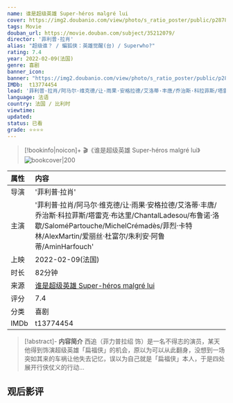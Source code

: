 ```yaml
---
name: 谁是超级英雄 Super-héros malgré lui
cover: https://img2.doubanio.com/view/photo/s_ratio_poster/public/p2878144641.jpg
tags: Movie
douban_url: https://movie.douban.com/subject/35212079/
director: '菲利普·拉肖'
alias: "超级谁？ / 蝙狐侠：英雄觉醒(台) / Superwho?"
rating: 7.4
year: 2022-02-09(法国)
genre: 喜剧
banner_icon: 
banner: "https://img2.doubanio.com/view/photo/s_ratio_poster/public/p2878144641.jpg"
IMDb:  t13774454
lead: '菲利普·拉肖/阿马尔·维克德/让·雨果·安格拉德/艾洛蒂·丰唐/乔治斯·科拉菲斯/塔雷克·布达里/ChantalLadesou/布鲁诺·洛歇/SaloméPartouche/MichelCrémadès/菲烈·卡特林/AlexMartin/爱丽丝·杜富尔/朱利安·阿鲁蒂/AminHarfouch' 
language: 法语 
country: 法国 / 比利时 
viewtime:
updated: 
status: 已看
grade: ⭐️⭐️⭐️⭐️
---
```

> [!bookinfo|noicon]+ 🎬《谁是超级英雄 Super-héros malgré lui》
> ![bookcover|200](https://img2.doubanio.com/view/photo/s_ratio_poster/public/p2878144641.jpg)
>
| 属性 | 内容                                       |
|:---- |:------------------------------------------ |
| 导演 | '菲利普·拉肖'                         |
| 主演 | '菲利普·拉肖/阿马尔·维克德/让·雨果·安格拉德/艾洛蒂·丰唐/乔治斯·科拉菲斯/塔雷克·布达里/ChantalLadesou/布鲁诺·洛歇/SaloméPartouche/MichelCrémadès/菲烈·卡特林/AlexMartin/爱丽丝·杜富尔/朱利安·阿鲁蒂/AminHarfouch'                             |
| 上映 | 2022-02-09(法国)                             |
| 时长 | 82分钟                   |
| 来源 | [谁是超级英雄 Super-héros malgré lui](https://movie.douban.com/subject/35212079/) |
| 评分 | 7.4                           |
| 分类 | 喜剧                            |
| IMDb | t13774454                             | 

> [!abstract]- **内容简介**
>  西追（菲力普拉绍 饰）是一名不得志的演员，某天他得到饰演超级英雄「扁福侠」的机会，原以为可以从此翻身，没想到一场突如其来的车祸让他失去记忆，误以为自己就是「扁福侠」本人，于是四处展开行侠仗义的行动...
>  
## 观后影评
